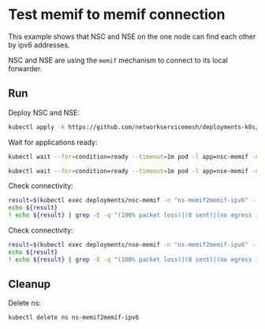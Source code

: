 # Test memif to memif connection

This example shows that NSC and NSE on the one node can find each other by ipv6 addresses.

NSC and NSE are using the `memif` mechanism to connect to its local forwarder.

## Run

Deploy NSC and NSE:
```bash
kubectl apply -k https://github.com/networkservicemesh/deployments-k8s/examples/features/ipv6/Memif2Memif_ipv6?ref=fb46284d04c9b823b44c55fd21d92d21dc7680c9
```

Wait for applications ready:
```bash
kubectl wait --for=condition=ready --timeout=1m pod -l app=nsc-memif -n ns-memif2memif-ipv6
```
```bash
kubectl wait --for=condition=ready --timeout=1m pod -l app=nse-memif -n ns-memif2memif-ipv6
```

Check connectivity:
```bash
result=$(kubectl exec deployments/nsc-memif -n "ns-memif2memif-ipv6" -- vppctl ping ipv6 2001:db8:: repeat 4)
echo ${result}
! echo ${result} | grep -E -q "(100% packet loss)|(0 sent)|(no egress interface)"
```

Check connectivity:
```bash
result=$(kubectl exec deployments/nse-memif -n "ns-memif2memif-ipv6" -- vppctl ping ipv6 2001:db8::1 repeat 4)
echo ${result}
! echo ${result} | grep -E -q "(100% packet loss)|(0 sent)|(no egress interface)"
```

## Cleanup

Delete ns:
```bash
kubectl delete ns ns-memif2memif-ipv6
```
